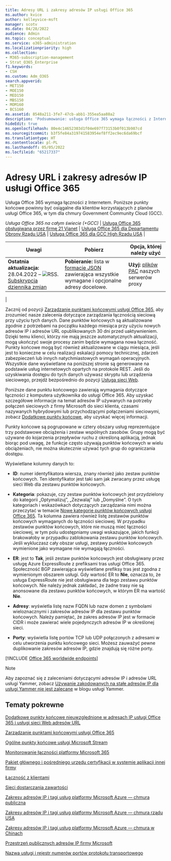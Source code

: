 ```yaml
---
title: Adresy URL i zakresy adresów IP usługi Office 365
ms.author: kvice
author: kelleyvice-msft
manager: scotv
ms.date: 04/28/2022
audience: Admin
ms.topic: conceptual
ms.service: o365-administration
ms.localizationpriority: high
ms.collection:
- M365-subscription-management
- Strat_O365_Enterprise
f1.keywords:
- CSH
ms.custom: Adm_O365
search.appverid:
- MET150
- MOE150
- MED150
- MBS150
- MOM160
- BCS160
ms.assetid: 8548a211-3fe7-47cb-abb1-355ea5aa88a2
description: 'Podsumowanie: usługa Office 365 wymaga łączności z Internetem. Poniższe punkty końcowe powinny być osiągalne dla klientów korzystających z planów usługi Office 365, w tym dla chmury Government Community Cloud (GCC).'
hideEdit: true
ms.openlocfilehash: 80e4c14652303d1f04e697f73153b0f013b987cd
ms.sourcegitcommit: b3f5fe84a319741583954ef8ff2ec9ec6da69bcf
ms.translationtype: HT
ms.contentlocale: pl-PL
ms.lasthandoff: 05/05/2022
ms.locfileid: "65217337"
---
```

# <a name="office-365-urls-and-ip-address-ranges"></a>Adresy URL i zakresy adresów IP usługi Office 365

Usługa Office 365 wymaga łączności z Internetem. Poniższe punkty końcowe powinny być osiągalne dla klientów korzystających z planów usługi Office 365, w tym dla chmury Government Community Cloud (GCC).
  
*Usługa Office 365 na całym świecie (+GCC)* \| [Usługa Office 365 obsługiwana przez firmę 21 Vianet](urls-and-ip-address-ranges-21vianet.md) \| [Usługa Office 365 dla Departamentu Obrony Rządu USA](microsoft-365-u-s-government-dod-endpoints.md) \| [Usługa Office 365 dla GCC High Rządu USA](microsoft-365-u-s-government-gcc-high-endpoints.md) \|

|Uwagi|Pobierz|Opcja, której należy użyć|
|---|---|---|
|**Ostatnia aktualizacja:** 28.04.2022 – ![RSS.](../media/5dc6bb29-25db-4f44-9580-77c735492c4b.png) [Subskrypcja dziennika zmian](https://endpoints.office.com/version/worldwide?allversions=true&format=rss&clientrequestid=b10c5ed1-bad1-445f-b386-b919946339a7)|**Pobieranie:** lista w [formacie JSON](https://endpoints.office.com/endpoints/worldwide?clientrequestid=b10c5ed1-bad1-445f-b386-b919946339a7) zawierająca wszystkie wymagane i opcjonalne adresy docelowe.|**Użyj:** [plików PAC](managing-office-365-endpoints.md#pacfiles) naszych serwerów proxy|
|

Zacznij od pozycji [Zarządzanie punktami końcowymi usługi Office 365](managing-office-365-endpoints.md), aby zrozumieć nasze zalecenia dotyczące zarządzania łącznością sieciową przy użyciu tych danych. Dane punktów końcowych są aktualizowane zgodnie z potrzebami na początku każdego miesiąca przy użyciu nowych adresów IP i adresów URL opublikowanych 30 dni przed uaktywnieniem. Dzięki temu klienci, którzy nie mają jeszcze automatycznych aktualizacji, mogą ukończyć swoje procesy zanim będzie wymagana nowa łączność. Punkty końcowe mogą być również aktualizowane w ciągu miesiąca, jeśli jest to konieczne w celu realizacji eskalacji pomocy technicznej, zdarzeń zabezpieczeń lub innych natychmiastowych wymagań operacyjnych. Wszystkie dane wyświetlane na poniższej stronie są generowane na podstawie usług internetowych opartych na protokole REST. Jeśli do uzyskiwania dostępu do tych danych używasz skryptu lub urządzenia sieciowego, przejdź bezpośrednio do pozycji [Usługa sieci Web](microsoft-365-ip-web-service.md).

Poniższe dane punktu końcowego zawierają wymagania dotyczące łączności z komputera użytkownika do usługi Office 365. Aby uzyskać szczegółowe informacje na temat adresów IP używanych na potrzeby połączeń sieciowych z firmy Microsoft do sieci klienta, czasami nazywanych hybrydowymi lub przychodzącymi połączeniami sieciowymi, zobacz [Dodatkowe punkty końcowe](additional-office365-ip-addresses-and-urls.md), aby uzyskać więcej informacji.

Punkty końcowe są pogrupowane w cztery obszary usług reprezentujące trzy podstawowe obciążenia i zestaw wspólnych zasobów. Grupy mogą być używane do kojarzenia przepływów ruchu z określoną aplikacją, jednak biorąc pod uwagę, że funkcje często używają punktów końcowych w wielu obciążeniach, nie można skutecznie używać tych grup do ograniczania dostępu.

Wyświetlane kolumny danych to:

- **ID**: numer identyfikatora wiersza, znany również jako zestaw punktów końcowych. Ten identyfikator jest taki sam jak zwracany przez usługę sieci Web dla zestawu punktów końcowych.

- **Kategoria**: pokazuje, czy zestaw punktów końcowych jest przydzielony do kategorii „Optymalizuj”, „Zezwalaj” lub „Domyślne”. O tych kategoriach i wskazówkach dotyczących zarządzania nimi można przeczytać w temacie [Nowe kategorie punktów końcowych usługi Office 365](microsoft-365-network-connectivity-principles.md#new-office-365-endpoint-categories). Ta kolumna zawiera również listę zestawów punktów końcowych wymaganych do łączności sieciowej. W przypadku zestawów punktów końcowych, które nie muszą mieć łączności sieciowej, w tym polu udostępniamy uwagi wskazujące, jakich funkcji brakowałoby w przypadku zablokowania zestawu punktów końcowych. Jeśli wykluczasz cały obszar usługi, zestawy punktów końcowych wymienione jako wymagane nie wymagają łączności.

- **ER**: jest to **Tak**, jeśli zestaw punktów końcowych jest obsługiwany przez usługę Azure ExpressRoute z prefiksami tras usługi Office 365. Społeczność BGP zawierająca wyświetlane prefiksy tras jest zgodna z wymienionym obszarem usługi. Gdy wartość ER to **Nie**, oznacza to, że usługa ExpressRoute nie jest obsługiwana dla tego zestawu punktów końcowych. Nie należy jednak zakładać, że żadne trasy nie są anonsowane dla zestawu punktów końcowych, w którym ER ma wartość **Nie**.

- **Adresy**: wyświetla listę nazw FQDN lub nazw domen z symbolami wieloznacznymi i zakresów adresów IP dla zestawu punktów końcowych. Należy pamiętać, że zakres adresów IP jest w formacie CIDR i może zawierać wiele pojedynczych adresów IP w określonej sieci.

- **Porty**: wyświetla listę portów TCP lub UDP połączonych z adresami w celu utworzenia punktu końcowego sieci. Możesz zauważyć pewne duplikowanie zakresów adresów IP, gdzie znajdują się różne porty.

[!INCLUDE [Office 365 worldwide endpoints](../includes/office-365-worldwide-endpoints.md)]

> [!NOTE]
> Aby zapoznać się z zaleceniami dotyczącymi adresów IP i adresów URL usługi Yammer, zobacz [Używanie zakodowanych na stałe adresów IP dla usługi Yammer nie jest zalecane](https://techcommunity.microsoft.com/t5/Yammer-Blog/Using-hard-coded-IP-addresses-for-Yammer-is-not-recommended/ba-p/276592) w blogu usługi Yammer.

## <a name="related-topics"></a>Tematy pokrewne

[Dodatkowe punkty końcowe nieuwzględnione w adresach IP usługi Office 365 i usługi sieci Web adresów URL](additional-office365-ip-addresses-and-urls.md)

[Zarządzanie punktami końcowymi usługi Office 365](managing-office-365-endpoints.md)

[Ogólne punkty końcowe usługi Microsoft Stream](/stream/network-overview#general-microsoft-stream-endpoints)
  
[Monitorowanie łączności platformy Microsoft 365](./monitor-connectivity.md)

[Pakiet głównego i pośredniego urzędu certyfikacji w systemie aplikacji innej firmy](../compliance/encryption-office-365-certificate-chains.md)
  
[Łączność z klientami](https://support.office.com/article/client-connectivity-4232abcf-4ae5-43aa-bfa1-9a078a99c78b)
  
[Sieci dostarczania zawartości](https://support.office.com/article/content-delivery-networks-0140f704-6614-49bb-aa6c-89b75dcd7f1f)
  
[Zakresy adresów IP i tagi usług platformy Microsoft Azure — chmura publiczna](https://www.microsoft.com/download/details.aspx?id=56519)

[Zakresy adresów IP i tagi usług platformy Microsoft Azure — chmura rządu USA](https://www.microsoft.com/download/details.aspx?id=57063)

[Zakresy adresów IP i tagi usług platformy Microsoft Azure — chmura w Chinach](https://www.microsoft.com/download/details.aspx?id=57062)
  
[Przestrzeń publicznych adresów IP firmy Microsoft](https://www.microsoft.com/download/details.aspx?id=53602)

[Nazwa usługi i rejestr numerów portów protokołu transportowego](https://www.iana.org/assignments/service-names-port-numbers/service-names-port-numbers.xhtml)
